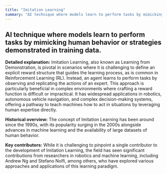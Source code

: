 ```yaml
---
title: "Imitation Learning"
summary: "AI technique where models learn to perform tasks by mimicking human behavior or strategies demonstrated in training data."
---
```


## AI technique where models learn to perform tasks by mimicking human behavior or strategies demonstrated in training data.

**Detailed explanation:** Imitation Learning, also known as Learning from Demonstration, is pivotal in scenarios where it is challenging to define an explicit reward structure that guides the learning process, as is common in Reinforcement Learning (RL). Instead, an agent learns to perform tasks by observing and replicating the actions of an expert. This approach is particularly beneficial in complex environments where crafting a reward function is difficult or impractical. It has widespread applications in robotics, autonomous vehicle navigation, and complex decision-making systems, offering a pathway to teach machines how to act in situations by leveraging human expertise directly.

**Historical overview:** The concept of Imitation Learning has been around since the 1990s, with its popularity surging in the 2000s alongside advances in machine learning and the availability of large datasets of human behavior.

**Key contributors:** While it is challenging to pinpoint a single contributor to the development of Imitation Learning, the field has seen significant contributions from researchers in robotics and machine learning, including Andrew Ng and Stefano Nolfi, among others, who have explored various approaches and applications of this learning paradigm.

